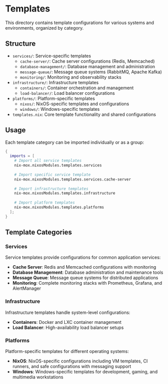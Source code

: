 # Templates

This directory contains template configurations for various systems and environments, organized by category.

## Structure

- `services/`: Service-specific templates
  - `cache-server/`: Cache server configurations (Redis, Memcached)
  - `database-management/`: Database management and administration
  - `message-queue/`: Message queue systems (RabbitMQ, Apache Kafka)
  - `monitoring/`: Monitoring and observability stacks
- `infrastructure/`: Infrastructure templates
  - `containers/`: Container orchestration and management
  - `load-balancer/`: Load balancer configurations
- `platforms/`: Platform-specific templates
  - `nixos/`: NixOS-specific templates and configurations
  - `windows/`: Windows-specific templates
- `templates.nix`: Core template functionality and shared configurations

## Usage

Each template category can be imported individually or as a group:

```nix
{
  imports = [
    # Import all service templates
    nix-mox.nixosModules.templates.services
    
    # Import specific service template
    nix-mox.nixosModules.templates.services.cache-server
    
    # Import infrastructure templates
    nix-mox.nixosModules.templates.infrastructure
    
    # Import platform templates
    nix-mox.nixosModules.templates.platforms
  ];
}
```

## Template Categories

### Services

Service templates provide configurations for common application services:

- **Cache Server**: Redis and Memcached configurations with monitoring
- **Database Management**: Database administration and maintenance tools
- **Message Queue**: Message queue systems for distributed applications
- **Monitoring**: Complete monitoring stacks with Prometheus, Grafana, and AlertManager

### Infrastructure

Infrastructure templates handle system-level configurations:

- **Containers**: Docker and LXC container management
- **Load Balancer**: High-availability load balancer setups

### Platforms

Platform-specific templates for different operating systems:

- **NixOS**: NixOS-specific configurations including VM templates, CI runners, and safe configurations with messaging support
- **Windows**: Windows-specific templates for development, gaming, and multimedia workstations
